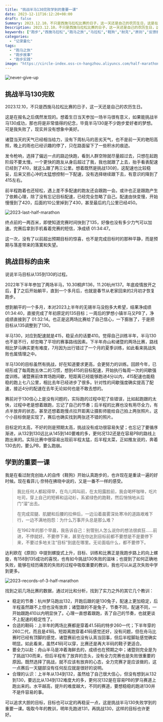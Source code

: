 ```yaml
---
title: "挑战半马130完败学到的重要一课"
date: 2023-12-11T16:12:20+08:00
draft: false
Summary: 2023.12.10，不只是西施马拉松比赛的日子，这一天还是自己的农历生日，这是在报名之后偶然发现的。想着生日当天参加一场半马很有意义，如果能挑战半马130成功，那也将是非常值得的纪念！只是我失败了，还是完败，在经历痛苦的失败中可以学到更多。
Description: 2023.12.10，不只是西施马拉松比赛的日子，这一天还是自己的农历生日，这是在报名之后偶然发现的。想着生日当天参加一场半马很有意义，如果能挑战半马130成功，那也将是非常值得的纪念！只是我失败了，还是完败，在经历痛苦的失败中可以学到更多。
keywords: ["跑步","西施马拉松","跑马之旅","马拉松","鞋狗","耐克","原则","反馈循环","经验教训"]
categories:
  - "记录量化"
tags:
  - "跑马之旅"
  - "跑步故事"
  - "跑步实践"
image: "https://circle-index.oss-cn-hangzhou.aliyuncs.com/half-marathon-challenge.png"
---
```


![never-give-up](https://circle-index.oss-cn-hangzhou.aliyuncs.com/half-marathon-challenge.png)

## 挑战半马130完败

2023.12.10，不只是西施马拉松比赛的日子，这一天还是自己的农历生日。

这是在报名之后偶然发现的。想着生日当天参加一场半马很有意义，如果能挑战半马130成功，那也将是非常值得的纪念，毕竟半马130是不少跑步爱好者的梦想。可是我失败了，现实并没有想象中美好。

诸暨当天的天气已经相当给力，没有下周杭马的恶劣天气，也不是前一天的艳阳高照，晚上的雨也已经识趣的停了，只在路面留下了一些积水的痕迹。

发令枪响，选择了偏远一点的路边快跑，看到人群空隙就尽量超过去，只想在起跑阶段不要太慢。一个更快的跑友从身后超过了我，我也就跟了上去，抬手看表配速已经到了410，就这么跟了两三公里。想着既然是挑战130的，这配速也比较稳妥，后来又担心冲的太猛想控制一下配速，没有选择继续跟下去，有意识的降到了415左右。

前半程跑着也还轻松，遇上差不多配速的跑友还会跟跑一会。或许也正是跟跑产生了依赖心理，除了没有忘记目标配速，已经完全忽略了自己。配速由快变慢，开始慢慢到了420，后面的10公里掉到了430，甚至最后的几公里已经450。

![2023-last-half-marathon](https://circle-index.oss-cn-hangzhou.aliyuncs.com/2023-last-half-marathon.png)

终点前的一两百米，即使知道完赛时间快到了135，好像也没有多少力气可以加速。完赛后拿到手机看着完赛的短信，净成绩 01:34:47。

这一次，没有了以前超出预期目标的惊喜，也不是完成目标时的那种平静，而是预期与落差带来的落寞和失望。

## 挑战目标的由来

说说半马目标从135到130的过程。

2022年下半年参加了两场半马，10.30桐庐136，11.20杭州137。年底疫情放开之后，🐑了之后开始躺平，直到一个多月后，也就是春节从老家回来的2月初才恢复跑步。

想到躺平的一个多月，本对2023上半年的无锡半马没抱多大希望，结果净成绩 01:34:40，直接完成了年初原定的135目标；一周后的梦想小镇半马又PB了，净成绩直接到了 01:32:14。也正是这两场比赛给了自己信心，一下膨胀了，于是把目标从135调整到了130。

半马130，对应到配速就是415，稳妥点的话要410。觉得自己训练半年，半马130也不是不行，却忽略了平坦的赛事路线因素。下半年舟山和诸暨的两场比赛，路线相比梦马确实更有难度，7月因为出行错过了一个月的夏季训练，如此看来挑战失败也属情理之中。

半马130的目标虽然有挑战，好在知道要求更高，会更努力的训练。回顾今年，已经形成了每周跑五休二的习惯，想到415的目标配速，开始执行每周一次的间歇强度训练。诸暨赛前体育场跑间歇，短距离已经能够跑进4分以内，415配速也能稳稳的跑上七八公里，相比去年已经进步了很多。针对性的间歇强度确实提高了配速，接近4分的配速在去年无论如何也是不敢去想的。

赛前对于130信心上是没有问题的，实际跑的过程中犯了些错误，比如起跑跟的太快，过程中老是想着跟跑，忘记了自己的节奏；后半程的比赛也没有用尽全力，有点半放弃的状态，甚至还想着跑慢点拉开距离让摄影师能给自己拍上两张照片。这个小目标倒是实现了，赛后也确实找到两张还不错的照片。

目标定的太高，不好的则是预期太高，挑战没有成功很容易失望；也忘记了要循序渐进，从132到130远比从145到140要难的多，更何况132还是在容易PB的路线上跑出来的。实际比赛中很容易出现前半程太猛，后半程太菜，正如推友说的，奔着130去的，要么PB，要么跑崩。

## 学到的重要一课

我是在看过耐克创始人的自传《鞋狗》开始认真跑步的，也许现在是重读一遍的好时候。现在看菲儿·奈特在拂晓中说的，又是一番不一样的感受。

> 我比任何人都起得早，在鸟儿鸣叫前，在太阳露脸前，我会喝杯咖啡，吃片吐司，穿上自己的短裤和运动衫，系紧绿色的跑鞋，然后悄悄地从后门“溜”出去。  
>    
> 在完成双腿、肌腱和后腰的拉伸后，一边沿着晨雾深处寒冷的道路艰难下行，一边不满地抱怨：为什么万事开头总是那么难？

> 在1962年的那个早晨，我告诉自己：别管别人怎么说你的想法很疯狂……前进，不停就好。不要停下来，甚至在你达到目标前都不要想是不是要停下来，不要过多地关注“目标”到底在哪里。无论面临什么，都不要停下。

达利欧在《原则》中提到螺旋式上升，目标、训练和比赛正是我跑步路上的向上螺旋，有158到135成功的喜悦，也有如今挑战130失败的滋味；也提到了如何正确地失败，能够在经历痛苦的失败的过程中吸取重要的教训，我也可以从这次失败中学到更多。

![2023-records-of-3-half-marathon](https://circle-index.oss-cn-hangzhou.aliyuncs.com/2023-records-of-3-half-marathon.png)

找到之前几场比赛的数据，通过对比和分析，找到了实力之外的其它几个教训：

- 稳定的节奏：杭州梦马跑出132，开跑后跟的是130兔子，配速上更加稳定，后半程虽然跟不上但也没有放弃；诸暨跟的不是兔子，节奏不同，配速不同，一开始跟跑410以内明显快了。心理一直想着跟跑，丢了自己的节奏，也就更谈不上配速的稳定性了。
- 合适的鞋码：上半年的两场比赛都是穿着41.5码的特步260一代；下半年穿的260二代，而且是41码。短距离跑穿着41码感觉还好，没有问题，但在舟马比赛时已经有顶脚的感觉，诸暨赛前也没有认真当回事，但后半程脚趾感觉确实明显。如此看来，虽然41码可以穿，比赛还是再大半码的鞋子更适合。
- 要全力以赴：舟山半马是冲着海鲜去的，成绩也在预期之中；诸暨则完全是为了挑战130而来，但后半程有了放弃的念头，没有全力完赛也是失败很重要的原因。既然选择了挑战，就不应该有放弃的心态，全力完赛才是应该做的，这一点赛后一天腿部没有任何反应就是很好的说明。
- 合理的认识：上半年从134到132，虽然给了自己很大信心，但没有想到从132到130，要远比从134到132难度大的多，更何况132是在容易PB的梦马赛道上跑出来的。水平越高，提升的难度越大，不同的赛道，要想稳稳的跑进130并不是件容易的事。

可以追求大胆的目标，目标也可以定的再稳妥一点，这是挑战半马130失败学到的重要一课。吸取今年的教训，明年先跑进131，再挑战130，这样的目标也许更好。
